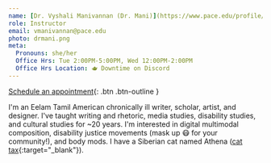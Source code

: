 ```yaml
---
name: [Dr. Vyshali Manivannan (Dr. Mani)](https://www.pace.edu/profile/vyshali-manivannan){:target="_blank"}
role: Instructor
email: vmanivannan@pace.edu
photo: drmani.png
meta:
  Pronouns: she/her
  Office Hrs: Tue 2:00PM-5:00PM, Wed 12:00PM-2:00PM
  Office Hrs Location: 🫖 Downtime on Discord
---
```


[Schedule an appointment](https://zcal.co/drmani/office-hrs){: .btn .btn-outline }

I'm an Eelam Tamil American chronically ill writer, scholar, artist, and designer. I've taught writing and rhetoric, media studies, disability studies, and cultural studies for ~20 years. I'm interested in digital multimodal composition, disability justice movements (mask up 😷 for your community!), and body mods. I have a Siberian cat named Athena ([cat tax](/ws297y/images/cat_tax.jpg){:target="_blank"}).